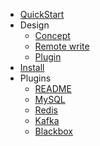 - [QuickStart](https://github.com/cprobe/cprobe/issues/4)
- Design
  - [Concept](https://github.com/cprobe/cprobe/issues/1)
  - [Remote write](https://github.com/cprobe/cprobe/issues/2)
  - [Plugin](https://github.com/cprobe/cprobe/issues/3)
- [Install](https://github.com/cprobe/cprobe/issues/5)
- Plugins
  - [README](https://github.com/cprobe/cprobe/issues/12)
  - [MySQL](conf.d/mysql/doc)
  - [Redis](conf.d/redis/doc)
  - [Kafka](conf.d/kafka/doc)
  - [Blackbox](conf.d/blackbox/doc)